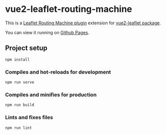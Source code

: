 # vue2-leaflet-routing-machine

This is a [Leaflet Routing Machine plugin](https://github.com/perliedman/leaflet-routing-machine) extension for [vue2-leaflet package](https://github.com/KoRiGaN/Vue2Leaflet).

You can view it running on [Github Pages](giordanna.github.io/vue2-leaflet-routing-machine).

## Project setup
```
npm install
```

### Compiles and hot-reloads for development
```
npm run serve
```

### Compiles and minifies for production
```
npm run build
```

### Lints and fixes files
```
npm run lint
```
